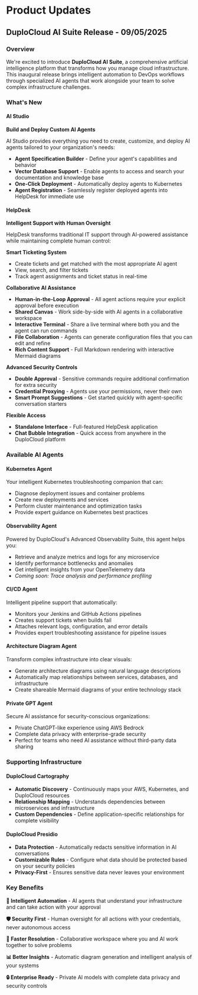 # Product Updates

## DuploCloud AI Suite Release - 09/05/2025

### Overview

We're excited to introduce **DuploCloud AI Suite**, a comprehensive artificial intelligence platform that transforms how you manage cloud infrastructure. This inaugural release brings intelligent automation to DevOps workflows through specialized AI agents that work alongside your team to solve complex infrastructure challenges.

### What's New

#### AI Studio

**Build and Deploy Custom AI Agents**

AI Studio provides everything you need to create, customize, and deploy AI agents tailored to your organization's needs:

* **Agent Specification Builder** - Define your agent's capabilities and behavior
* **Vector Database Support** - Enable agents to access and search your documentation and knowledge base
* **One-Click Deployment** - Automatically deploy agents to Kubernetes
* **Agent Registration** - Seamlessly register deployed agents into HelpDesk for immediate use

#### HelpDesk

**Intelligent Support with Human Oversight**

HelpDesk transforms traditional IT support through AI-powered assistance while maintaining complete human control:

**Smart Ticketing System**

* Create tickets and get matched with the most appropriate AI agent
* View, search, and filter tickets
* Track agent assignments and ticket status in real-time

**Collaborative AI Assistance**

* **Human-in-the-Loop Approval** - All agent actions require your explicit approval before execution
* **Shared Canvas** - Work side-by-side with AI agents in a collaborative workspace
* **Interactive Terminal** - Share a live terminal where both you and the agent can run commands
* **File Collaboration** - Agents can generate configuration files that you can edit and refine
* **Rich Content Support** - Full Markdown rendering with interactive Mermaid diagrams

**Advanced Security Controls**

* **Double Approval** - Sensitive commands require additional confirmation for extra security
* **Credential Proxying** - Agents use your permissions, never their own
* **Smart Prompt Suggestions** - Get started quickly with agent-specific conversation starters

**Flexible Access**

* **Standalone Interface** - Full-featured HelpDesk application
* **Chat Bubble Integration** - Quick access from anywhere in the DuploCloud platform

### Available AI Agents

#### **Kubernetes Agent**

Your intelligent Kubernetes troubleshooting companion that can:

* Diagnose deployment issues and container problems
* Create new deployments and services
* Perform cluster maintenance and optimization tasks
* Provide expert guidance on Kubernetes best practices

#### **Observability Agent**

Powered by DuploCloud's Advanced Observability Suite, this agent helps you:

* Retrieve and analyze metrics and logs for any microservice
* Identify performance bottlenecks and anomalies
* Get intelligent insights from your OpenTelemetry data
* _Coming soon: Trace analysis and performance profiling_

#### **CI/CD Agent**

Intelligent pipeline support that automatically:

* Monitors your Jenkins and GitHub Actions pipelines
* Creates support tickets when builds fail
* Attaches relevant logs, configuration, and error details
* Provides expert troubleshooting assistance for pipeline issues

#### **Architecture Diagram Agent**

Transform complex infrastructure into clear visuals:

* Generate architecture diagrams using natural language descriptions
* Automatically map relationships between services, databases, and infrastructure
* Create shareable Mermaid diagrams of your entire technology stack

#### **Private GPT Agent**

Secure AI assistance for security-conscious organizations:

* Private ChatGPT-like experience using AWS Bedrock
* Complete data privacy with enterprise-grade security
* Perfect for teams who need AI assistance without third-party data sharing

### Supporting Infrastructure

#### **DuploCloud Cartography**

* **Automatic Discovery** - Continuously maps your AWS, Kubernetes, and DuploCloud resources
* **Relationship Mapping** - Understands dependencies between microservices and infrastructure
* **Custom Dependencies** - Define application-specific relationships for complete visibility

#### **DuploCloud Presidio**

* **Data Protection** - Automatically redacts sensitive information in AI conversations
* **Customizable Rules** - Configure what data should be protected based on your security policies
* **Privacy-First** - Ensures sensitive data never leaves your environment

### Key Benefits

**🤖 Intelligent Automation** - AI agents that understand your infrastructure and can take action with your approval

**🛡️ Security First** - Human oversight for all actions with your credentials, never autonomous access

**🚀 Faster Resolution** - Collaborative workspace where you and AI work together to solve problems

**📊 Better Insights** - Automatic diagram generation and intelligent analysis of your systems

**🔒 Enterprise Ready** - Private AI models with complete data privacy and security controls

